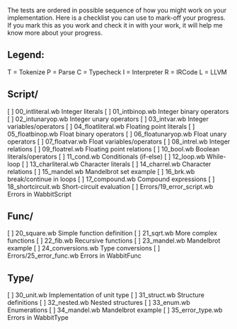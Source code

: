 The tests are ordered in possible sequence of how you
might work on your implementation.   Here is a checklist
you can use to mark-off your progress.  If you mark
this as you work and check it in with your work, it will
help me know more about your progress.

Legend:
-------
T = Tokenize
P = Parse
C = Typecheck
I = Interpreter
R = IRCode
L = LLVM

Script/
-------
[ ] 00_intliteral.wb           Integer literals
[ ] 01_intbinop.wb             Integer binary operators
[ ] 02_intunaryop.wb           Integer unary operators
[ ] 03_intvar.wb               Integer variables/operators
[ ] 04_floatliteral.wb         Floating point literals
[ ] 05_floatbinop.wb           Float binary operators
[ ] 06_floatunaryop.wb         Float unary operators
[ ] 07_floatvar.wb             Float variables/operators
[ ] 08_intrel.wb               Integer relations
[ ] 09_floatrel.wb             Floating point relations
[ ] 10_bool.wb                 Boolean literals/operators
[ ] 11_cond.wb                 Conditionals (if-else)
[ ] 12_loop.wb                 While-loop
[ ] 13_charliteral.wb          Character literals
[ ] 14_charrel.wb              Character relations
[ ] 15_mandel.wb               Mandelbrot set example
[ ] 16_brk.wb                  break/continue in loops
[ ] 17_compound.wb             Compound expressions
[ ] 18_shortcircuit.wb         Short-circuit evaluation
[ ] Errors/19_error_script.wb  Errors in WabbitScript

Func/
-----
[ ] 20_square.wb               Simple function definition
[ ] 21_sqrt.wb                 More complex functions
[ ] 22_fib.wb                  Recursive functions
[ ] 23_mandel.wb               Mandelbrot example
[ ] 24_conversions.wb          Type conversions
[ ] Errors/25_error_func.wb    Errors in WabbitFunc

Type/
-----
[ ] 30_unit.wb                 Implementation of unit type
[ ] 31_struct.wb               Structure definitions
[ ] 32_nested.wb               Nested structures
[ ] 33_enum.wb                 Enumerations
[ ] 34_mandel.wb               Mandelbrot example
[ ] 35_error_type.wb           Errors in WabbitType
